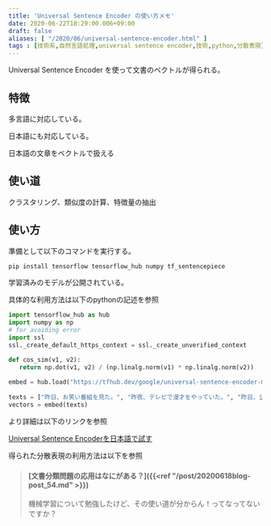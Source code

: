 ```yaml
---
title: 'Universal Sentence Encoder の使い方メモ'
date: 2020-06-22T18:29:00.006+09:00
draft: false
aliases: [ "/2020/06/universal-sentence-encoder.html" ]
tags : [技術系,自然言語処理,universal sentence encoder,技術,python,分散表現]
---
```


Universal Sentence Encoder を使って文書のベクトルが得られる。

## 特徴

多言語に対応している。

日本語にも対応している。

日本語の文章をベクトルで扱える

## 使い道

クラスタリング、類似度の計算、特徴量の抽出

## 使い方

準備として以下のコマンドを実行する。

```sh
pip install tensorflow tensorflow_hub numpy tf_sentencepiece   
```

学習済みのモデルが公開されている。

具体的な利用方法は以下のpythonの記述を参照

```py
import tensorflow_hub as hub  
import numpy as np  
# for avoiding error  
import ssl  
ssl._create_default_https_context = ssl._create_unverified_context  

def cos_sim(v1, v2):  
   return np.dot(v1, v2) / (np.linalg.norm(v1) * np.linalg.norm(v2))  
  
embed = hub.load("https://tfhub.dev/google/universal-sentence-encoder-multilingual/3")  
  
texts = ["昨日、お笑い番組を見た。", "昨夜、テレビで漫才をやっていた。", "昨日、公園に行った。", "I saw a comedy show last night.", "Yesterday, I went to the park."]  
vectors = embed(texts)  
```

より詳細は以下のリンクを参照

[Universal Sentence Encoderを日本語で試す](https://qiita.com/kenta1984/items/9613da23766a2578a27a)

得られた分散表現の利用方法は以下を参照

> #### [文書分類問題の応用はなにがある？]({{<ref "/post/20200618blog-post_54.md" >}})
> 
> 機械学習について勉強したけど、その使い道が分からん！ってなってないですか？
